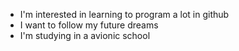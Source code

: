 - I'm interested in learning to program a lot in github
- I want to follow my future dreams 
- I'm studying in a avionic school 
<!---
LorenzoPoggi/LorenzoPoggi is a ✨ special ✨ repository because its `README.md` (this file) appears on your GitHub profile.
You can click the Preview link to take a look at your changes.
--->
